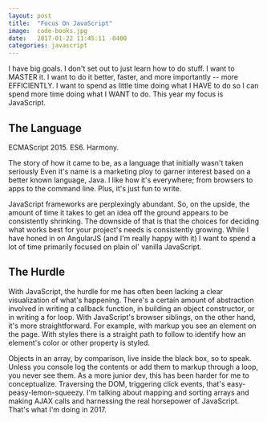 ```yaml
---
layout: post
title:  "Focus On JavaScript"
image:  code-books.jpg
date:   2017-01-22 11:45:11 -0400
categories: javascript
---
```

I have big goals. I don't set out to just learn how to do stuff. I want to MASTER it. I want to do it better, faster, and more importantly -- more EFFICIENTLY. I want to spend as little time doing what I HAVE to do so I can spend more time doing what I WANT to do. This year my focus is JavaScript.

## The Language

ECMAScript 2015. ES6. Harmony.

The story of how it came to be, as a language that initially wasn't taken seriously Even it's name is a marketing ploy to garner interest based on a better known language, Java. I like how it's everywhere; from browsers to apps to the command line. Plus, it's just fun to write.

JavaScript frameworks are perplexingly abundant. So, on the upside, the amount of time it takes to get an idea off the ground appears to be consistently shrinking. The downside of that is that the choices for deciding what works best for your project's needs is consistently growing. While I have honed in on AngularJS (and I'm really happy with it) I want to spend a lot of time primarily focused on plain ol' vanilla JavaScript.

## The Hurdle

With JavaScript, the hurdle for me has often been lacking a clear visualization of what's happening. There's a certain amount of abstraction involved in writing a callback function, in building an object constructor, or in writing a for loop. With JavaScript's browser siblings, on the other hand, it's more straightforward. For example, with markup you see an element on the page. With styles there is a straight path to follow to identify how an element's color or other property is styled.

Objects in an array, by comparison, live inside the black box, so to speak. Unless you console log the contents or add them to markup through a loop, you never see them. As a more junior dev, this has been harder for me to conceptualize. Traversing the DOM, triggering click events, that's easy-peasy-lemon-squeezy. I'm talking about mapping and sorting arrays and making AJAX calls and harnessing the real horsepower of JavaScript. That's what I'm doing in 2017.
